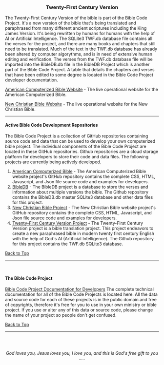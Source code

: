 <a id="top"></a>
<h3 align="center">Twenty-First Century Version</h3>

The Twenty-First Century Version of the bible is part of the Bible Code Project. It's a new version of the bible that's being translated and paraphrased from many different ancient scriptures including the King James Version. It's being rewritten by humans for humans with the help of AI or Artificial Intelligence. The SQLite3 TWF.db database file contains all the verses for the project, and there are many books and chapters that still need to be translated. Much of the text in the TWF.db database has already been altered by computer algorythms, and is in need of extensive human editing and verification. The verses from the TWF.db database file will be imported into the BibleDB.db file in the BibleDB Project which is another part of the Bible Code Project. A table that details the chapters and verses that have been edited to some degree is located in the Bible Code Project developer documentation.

[American Computerized Bible Website](https://acbible.com) - The live operational website for the American Computerized Bible.

[New Christian Bible Website](https://acb-bible.github.io/NCB/) - The live operational website for the New Christian Bible.

---

#### Active Bible Code Development Repositories

The Bible Code Project is a collection of GitHub repositories containing source code and data that can be used to develop your own computerized bible project. The individual components of the Bible Code Project are located in these GitHub repositories. Github repositories are a cloud storage platform for developers to store their code and data files. The following projects are currently being actively developed.

1. [American Computerized Bible](https://github.com/ACB-Bible/Bible-Code/blob/main/ACB/ACB.md/) - The American Computerized Bible website project's GitHub repository contains the complete CSS, HTML, Javascript, and Json file source code and examples for developers.
2. [BibleDB](https://github.com/ACB-Bible/BibleDB/) - The BibleDB project is a database to store the verses and information about multiple versions the bible. The Github repository contains the BibleDB.db master SQLite3 database and other data files for this project.
3. [New Christian Bible Project](https://github.com/ACB-Bible/NCB/) - The New Christian Bible website project's GitHub repository contains the complete CSS, HTML, Javascript, and Json file source code and examples for developers.
4. [Twenty-First Century Version Project](https://github.com/ACB-Bible/TWF/) - The Twenty-First Century Version project is a bible translation project. This project endeavors to create a new paraphrased bible in modern twenty first century English with the help of God's AI (Artificial Intelligence). The Github repository for this project contains the TWF.db SQLite3 database.

[Back to Top](#top)

---

<br>
   
#### The Bible Code Project

[Bible Code Project Documentation for Developers](https://github.com/ACB-Bible/Bible-Code/)
The complete technical documentation for all of the Bible Code Projects is located here. All the data and source code for each of these projects is in the public domain and free of copyrights, therefore it's free for you to use in your own ministry or bible project. If you use or alter any of this data or source code, please change the name of your project so people don't get confused.

[Back to Top](#top)

---

<br><br>
<p align="center">
    <p align="center">
    <em>God loves you, Jesus loves you, I love you, and this is God's free gift to you .....</em>
</p>    
</p>